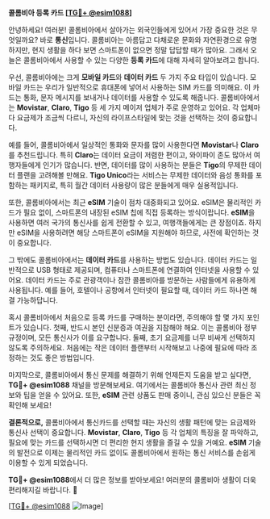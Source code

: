 **콜롬비아 등록 카드 [[TG💪+ @esim1088](https://t.me/s/esim1088)]**

안녕하세요! 여러분! 콜롬비아에서 살아가는 외국인들에게 있어서 가장 중요한 것은 무엇일까요? 바로 **통신**입니다. 콜롬비아는 아름답고 다채로운 문화와 자연환경으로 유명하지만, 현지 생활을 하다 보면 스마트폰이 없으면 정말 답답할 때가 많아요. 그래서 오늘은 콜롬비아에서 사용할 수 있는 다양한 **등록 카드**에 대해 자세히 알아보려고 합니다.

우선, 콜롬비아에는 크게 **모바일 카드**와 **데이터 카드** 두 가지 주요 타입이 있습니다. 모바일 카드는 우리가 일반적으로 휴대폰에 넣어서 사용하는 SIM 카드를 의미해요. 이 카드는 통화, 문자 메시지를 보내거나 데이터를 사용할 수 있도록 해줍니다. 콜롬비아에서는 **Movistar**, **Claro**, **Tigo** 등 세 가지 메이저 업체가 주로 운영하고 있어요. 각 업체마다 요금제가 조금씩 다르니, 자신의 라이프스타일에 맞는 것을 선택하는 것이 중요합니다.

예를 들어, 콜롬비아에서 일상적인 통화와 문자를 많이 사용한다면 **Movistar**나 **Claro**를 추천드립니다. 특히 **Claro**는 데이터 요금이 저렴한 편이고, 와이파이 존도 많아서 여행자들에게 인기가 많습니다. 반면, 데이터를 많이 사용하는 분들은 **Tigo**의 무제한 데이터 플랜을 고려해볼 만해요. **Tigo Unico**라는 서비스는 무제한 데이터와 음성 통화를 포함하는 패키지로, 특히 월간 데이터 사용량이 많은 분들에게 매우 실용적입니다.

또한, 콜롬비아에서는 최근 **eSIM** 기술이 점차 대중화되고 있어요. eSIM은 물리적인 카드가 필요 없이, 스마트폰의 내장된 eSIM 칩에 직접 등록하는 방식이랍니다. **eSIM**을 사용하면 여러 국가의 통신사를 쉽게 전환할 수 있고, 여행객들에게는 큰 장점이죠. 하지만 eSIM을 사용하려면 해당 스마트폰이 eSIM을 지원해야 하므로, 사전에 확인하는 것이 중요합니다.

그 밖에도 콜롬비아에서는 **데이터 카드**를 사용하는 방법도 있습니다. 데이터 카드는 일반적으로 USB 형태로 제공되며, 컴퓨터나 스마트폰에 연결하여 인터넷을 사용할 수 있어요. 데이터 카드는 주로 관광객이나 잠깐 콜롬비아를 방문하는 사람들에게 유용하게 사용됩니다. 예를 들어, 호텔이나 공항에서 인터넷이 필요할 때, 데이터 카드 하나면 해결 가능하답니다.

혹시 콜롬비아에서 처음으로 등록 카드를 구매하는 분이라면, 주의해야 할 몇 가지 포인트가 있습니다. 첫째, 반드시 본인 신분증과 여권을 지참해야 해요. 이는 콜롬비아 정부 규정이며, 모든 통신사가 이를 요구합니다. 둘째, 초기 요금제를 너무 비싸게 선택하지 않도록 주의하세요. 처음에는 작은 데이터 플랜부터 시작해보고 나중에 필요에 따라 조정하는 것도 좋은 방법입니다.

마지막으로, 콜롬비아에서 통신 문제를 해결하기 위해 언제든지 도움을 받고 싶다면, **TG💪+ @esim1088** 채널을 방문해보세요. 여기에서는 콜롬비아 통신사 관련 최신 정보와 팁을 얻을 수 있어요. 또한, **eSIM** 관련 상품도 판매 중이니, 관심 있으신 분들은 꼭 확인해 보세요!

**결론적으로,** 콜롬비아에서 통신카드를 선택할 때는 자신의 생활 패턴에 맞는 요금제와 통신사 선택이 중요합니다. **Movistar**, **Claro**, **Tigo** 등 각 업체의 특징을 잘 파악하고, 필요에 맞는 카드를 선택하시면 더 편리한 현지 생활을 즐길 수 있을 거예요. **eSIM** 기술의 발전으로 이제는 물리적인 카드 없이도 콜롬비아에서 원하는 통신 서비스를 손쉽게 이용할 수 있게 되었습니다. 

**TG💪+ @esim1088**에서 더 많은 정보를 받아보세요! 여러분의 콜롬비아 생활이 더욱 편리해지길 바랍니다. 🌟

[[TG💪+ @esim1088](https://t.me/s/esim1088) ![Image](https://i.postimg.cc/Y0z9fWf4/image.png)]